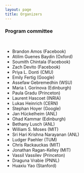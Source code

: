 ```yaml
---
layout: page
title: Organizers
---
```


### Program committee

<br/>

* Brandon Amos (Facebook) 
* Atilim Guenes Baydin (Oxford) 
* Soumith Chintala (Facebook)
* Zach Devito (Facebook)
* Priya L. Donti (CMU)
* Emily Fertig (Google)
* Assefaw Gebremedhin (WSU)
* Maria I. Gorinova (Edinburgh)
* Paula Gradu (Princeton)
* Laurent Hascoet (INRIA)
* Lukas Heinrich (CERN)
* Stephan Hoyer (Google)
* Jan Hückelheim (ANL)
* Ohad Kammar  (Edinburgh)
* Bethany Lusch (ANL)
* William S. Moses (MIT)
* Sri Hari Krishna Narayanan (ANL)
* Ludger Paehler (TUM)
* Chris Rackauckas (MIT)
* Jonathan Ragan-Kelley (MIT)
* Vassil Vassilev (Princeton)
* Draguna Vrabie (PNNL)
* Huaxiu Yao (Stanford)   
